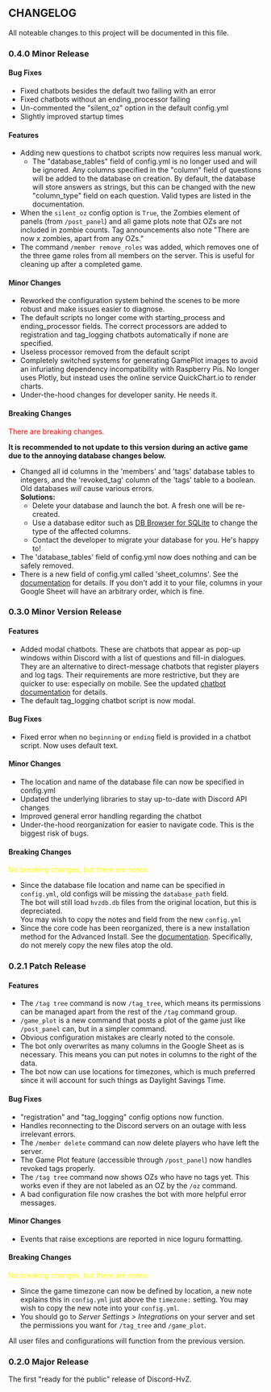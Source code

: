 ## CHANGELOG

All noteable changes to this project will be documented in this file.

### 0.4.0 Minor Release

#### Bug Fixes

- Fixed chatbots besides the default two failing with an error
- Fixed chatbots without an ending_processor failing
- Un-commented the "silent_oz" option in the default config.yml
- Slightly improved startup times

#### Features

- Adding new questions to chatbot scripts now requires less manual work.
  - The "database_tables" field of config.yml is no longer used and will be ignored. Any columns specified in the "column"
  field of questions will be added to the database on creation. By default, the database will store answers as strings,
  but this can be changed with the new "column_type" field on each question. Valid types are listed in the documentation.
- When the `silent_oz` config option is `True`, the Zombies element of panels (from `/post_panel`) and all game plots note that
  OZs are not included in  zombie counts. Tag announcements also note "There are now x zombies, apart from any OZs."
- The command `/member remove_roles` was added, which removes one of the three game roles from all members on the server.
  This is useful for cleaning up after a completed game.

#### Minor Changes


- Reworked the configuration system behind the scenes to be more robust and make issues easier to diagnose.
- The default scripts no longer come with starting_process and ending_processor fields. 
  The correct processors are added to registration and tag_logging chatbots automatically if none are specified.
- Useless processor removed from the default script
- Completely switched systems for generating GamePlot images to avoid an infuriating dependency incompatibility with Raspberry Pis.
  No longer uses Plotly, but instead uses the online service QuickChart.io to render charts.
- Under-the-hood changes for developer sanity. He needs it.

#### Breaking Changes

<font color="red"> There are breaking changes. </font> 

**It is recommended to not update to this version during an active game due to the annoying database changes below.**

- Changed all id columns in the 'members' and 'tags' database tables to integers, 
and the 'revoked_tag' column of the 'tags' table to a boolean.
Old databases *will* cause various errors.  
**Solutions:**
  - Delete your database and launch the bot. A fresh one will be re-created.
  - Use a database editor such as [DB Browser for SQLite](https://sqlitebrowser.org/) to change the
  type of the affected columns.
  - Contact the developer to migrate your database for you. He's happy to!
- The 'database_tables' field of config.yml now does nothing and can be safely removed.
- There is a new field of config.yml called 'sheet_columns'. See the [documentation](https://conner-anderson.github.io/discord-hvz-docs/0.4.0/config_options/#sheet_columns) for details.
If you don't add it to your file, columns in your Google Sheet will have an arbitrary order, which is fine.

### 0.3.0 Minor Version Release

#### Features

- Added modal chatbots. These are chatbots that appear as pop-up windows within Discord with a list of questions and fill-in dialogues.
They are an alternative to direct-message chatbots that register players and log tags.
Their requirements are more restrictive, but they are quicker to use: especially on mobile.
See the updated [chatbot documentation](https://conner-anderson.github.io/discord-hvz-docs/0.3.0/customized_chatbots/) for details.
- The default tag_logging chatbot script is now modal.

#### Bug Fixes
- Fixed error when no `beginning` or `ending` field is provided in a chatbot script. Now uses default text.

#### Minor Changes

- The location and name of the database file can now be specified in config.yml
- Updated the underlying libraries to stay up-to-date with Discord API changes
- Improved general error handling regarding the chatbot
- Under-the-hood reorganization for easier to navigate code. This is the biggest risk of bugs.

#### Breaking Changes

<font color="yellow"> No breaking changes, but there are notes: </font> 

- Since the database file location and name can be specified in `config.yml`, old configs will be missing the `database_path` field.  
The bot will still load `hvzdb.db` files from the original location, but this is depreciated.  
You may wish to copy the notes and field from the new `config.yml`
- Since the core code has been reorganized, there is a new installation method for the Advanced Install. See the [documentation](https://conner-anderson.github.io/discord-hvz-docs/0.3.0/installation/#updating).
Specifically, do not merely copy the new files atop the old. 

### 0.2.1 Patch Release

#### Features

- The `/tag tree` command is now `/tag_tree`, which means its permissions can be managed apart from the rest of the `/tag` command group.
- `/game_plot` is a new command that posts a plot of the game just like `/post_panel` can, but in a simpler command.
- Obvious configuration mistakes are clearly noted to the console.
- The bot only overwrites as many columns in the Google Sheet as is necessary. This means you can put notes in columns to the right of the data.
- The bot now can use locations for timezones, which is much preferred since it will account for such things as Daylight Savings Time.

#### Bug Fixes
- "registration" and "tag_logging" config options now function.
- Handles reconnecting to the Discord servers on an outage with less irrelevant errors.
- The `/member delete` command can now delete players who have left the server.
- The Game Plot feature (accessible through `/post_panel`) now handles revoked tags properly.
- The `/tag tree` command now shows OZs who have no tags yet. This works even if they are not labeled as an OZ by the `/oz` command.
- A bad configuration file now crashes the bot with more helpful error messages.

#### Minor Changes

- Events that raise exceptions are reported in nice loguru formatting.
#### Breaking Changes

<font color="yellow"> No breaking changes, but there are notes: </font> 

- Since the game timezone can now be defined by location, a new note explains this in `config.yml` just above the `timezone:` setting. 
You may wish to copy the new note into your `config.yml`.
- You should go to *Server Settings > Integrations* on your server and set the permissions you want for `/tag_tree` and `/game_plot`.

All user files and configurations will function from the previous version.
### 0.2.0 Major Release

The first "ready for the public" release of Discord-HvZ.
